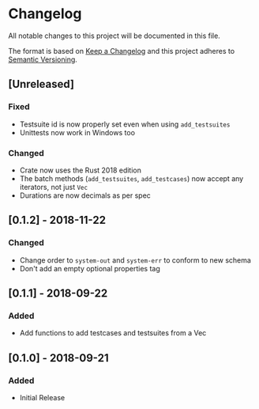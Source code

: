 # Changelog
All notable changes to this project will be documented in this file.

The format is based on [Keep a Changelog](http://keepachangelog.com/en/1.0.0/)
and this project adheres to [Semantic Versioning](http://semver.org/spec/v2.0.0.html).

## [Unreleased]
### Fixed
- Testsuite id is now properly set even when using `add_testsuites`
- Unittests now work in Windows too

### Changed
- Crate now uses the Rust 2018 edition
- The batch methods (`add_testsuites`, `add_testcases`) now accept any iterators, not just `Vec`
- Durations are now decimals as per spec

## [0.1.2] - 2018-11-22
### Changed
- Change order to `system-out` and `system-err` to conform to new schema
- Don't add an empty optional properties tag

## [0.1.1] - 2018-09-22
### Added
- Add functions to add testcases and testsuites from a Vec

## [0.1.0] - 2018-09-21
### Added
- Initial Release
